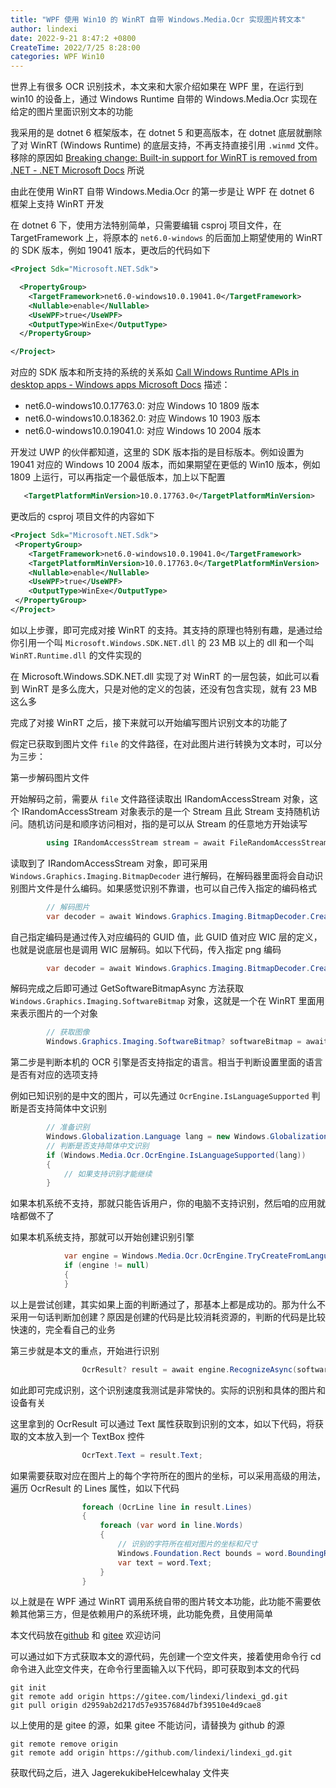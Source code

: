```yaml
---
title: "WPF 使用 Win10 的 WinRT 自带 Windows.Media.Ocr 实现图片转文本"
author: lindexi
date: 2022-9-21 8:47:2 +0800
CreateTime: 2022/7/25 8:28:00
categories: WPF Win10
---
```


世界上有很多 OCR 识别技术，本文来和大家介绍如果在 WPF 里，在运行到 win10 的设备上，通过 Windows Runtime 自带的 Windows.Media.Ocr 实现在给定的图片里面识别文本的功能

<!--more-->


<!-- CreateTime:2022/7/25 8:28:00 -->

<!-- 发布 -->


我采用的是 dotnet 6 框架版本，在 dotnet 5 和更高版本，在 dotnet 底层就删除了对 WinRT (Windows Runtime) 的底层支持，不再支持直接引用 `.winmd` 文件。移除的原因如 [Breaking change: Built-in support for WinRT is removed from .NET - .NET Microsoft Docs](https://docs.microsoft.com/en-us/dotnet/core/compatibility/interop/5.0/built-in-support-for-winrt-removed) 所说

由此在使用 WinRT 自带 Windows.Media.Ocr 的第一步是让 WPF 在 dotnet 6 框架上支持 WinRT 开发

在 dotnet 6 下，使用方法特别简单，只需要编辑 csproj 项目文件，在 TargetFramework 上，将原本的 `net6.0-windows` 的后面加上期望使用的 WinRT 的 SDK 版本，例如 19041 版本，更改后的代码如下

```xml
<Project Sdk="Microsoft.NET.Sdk">

  <PropertyGroup>
    <TargetFramework>net6.0-windows10.0.19041.0</TargetFramework>
    <Nullable>enable</Nullable>
    <UseWPF>true</UseWPF>
    <OutputType>WinExe</OutputType>
  </PropertyGroup>

</Project>
```

对应的 SDK 版本和所支持的系统的关系如 [Call Windows Runtime APIs in desktop apps - Windows apps Microsoft Docs](https://docs.microsoft.com/en-us/windows/apps/desktop/modernize/desktop-to-uwp-enhance) 描述：

- net6.0-windows10.0.17763.0: 对应 Windows 10 1809 版本
- net6.0-windows10.0.18362.0: 对应 Windows 10 1903 版本
- net6.0-windows10.0.19041.0: 对应 Windows 10 2004 版本

开发过 UWP 的伙伴都知道，这里的 SDK 版本指的是目标版本。例如设置为 19041 对应的 Windows 10 2004 版本，而如果期望在更低的 Win10 版本，例如 1809 上运行，可以再指定一个最低版本，加上以下配置

```xml
   <TargetPlatformMinVersion>10.0.17763.0</TargetPlatformMinVersion>
```

更改后的 csproj 项目文件的内容如下

```xml
<Project Sdk="Microsoft.NET.Sdk">
 <PropertyGroup>
    <TargetFramework>net6.0-windows10.0.19041.0</TargetFramework>
    <TargetPlatformMinVersion>10.0.17763.0</TargetPlatformMinVersion>
    <Nullable>enable</Nullable>
    <UseWPF>true</UseWPF>
    <OutputType>WinExe</OutputType>
 </PropertyGroup>
</Project>
```

如以上步骤，即可完成对接 WinRT 的支持。其支持的原理也特别有趣，是通过给你引用一个叫 `Microsoft.Windows.SDK.NET.dll` 的 23 MB 以上的 dll 和一个叫 `WinRT.Runtime.dll` 的文件实现的

在 Microsoft.Windows.SDK.NET.dll 实现了对 WinRT 的一层包装，如此可以看到 WinRT 是多么庞大，只是对他的定义的包装，还没有包含实现，就有 23 MB 这么多

完成了对接 WinRT 之后，接下来就可以开始编写图片识别文本的功能了

假定已获取到图片文件 `file` 的文件路径，在对此图片进行转换为文本时，可以分为三步：

第一步解码图片文件

开始解码之前，需要从 `file` 文件路径读取出 IRandomAccessStream 对象，这个 IRandomAccessStream 对象表示的是一个 Stream 且此 Stream 支持随机访问。随机访问是和顺序访问相对，指的是可以从 Stream 的任意地方开始读写

```csharp
        using IRandomAccessStream stream = await FileRandomAccessStream.OpenAsync(file, Windows.Storage.FileAccessMode.Read);
```

读取到了 IRandomAccessStream 对象，即可采用 `Windows.Graphics.Imaging.BitmapDecoder` 进行解码，在解码器里面将会自动识别图片文件是什么编码。如果感觉识别不靠谱，也可以自己传入指定的编码格式

```csharp
        // 解码图片
        var decoder = await Windows.Graphics.Imaging.BitmapDecoder.CreateAsync(stream);
```

自己指定编码是通过传入对应编码的 GUID 值，此 GUID 值对应 WIC 层的定义，也就是说底层也是调用 WIC 层解码。如以下代码，传入指定 png 编码

```csharp
        var decoder = await Windows.Graphics.Imaging.BitmapDecoder.CreateAsync(Windows.Graphics.Imaging.BitmapDecoder.PngDecoderId, stream);
```

解码完成之后即可通过 GetSoftwareBitmapAsync 方法获取 `Windows.Graphics.Imaging.SoftwareBitmap` 对象，这就是一个在 WinRT 里面用来表示图片的一个对象

```csharp
        // 获取图像
        Windows.Graphics.Imaging.SoftwareBitmap? softwareBitmap = await decoder.GetSoftwareBitmapAsync();
```

第二步是判断本机的 OCR 引擎是否支持指定的语言。相当于判断设置里面的语言是否有对应的选项支持

例如已知识别的是中文的图片，可以先通过 `OcrEngine.IsLanguageSupported` 判断是否支持简体中文识别

```csharp
        // 准备识别
        Windows.Globalization.Language lang = new Windows.Globalization.Language("zh-CN");
        // 判断是否支持简体中文识别
        if (Windows.Media.Ocr.OcrEngine.IsLanguageSupported(lang))
        {
            // 如果支持识别才能继续
        }
```

如果本机系统不支持，那就只能告诉用户，你的电脑不支持识别，然后咱的应用就啥都做不了

如果本机系统支持，那就可以开始创建识别引擎

```csharp
            var engine = Windows.Media.Ocr.OcrEngine.TryCreateFromLanguage(lang);
            if (engine != null)
            {
            }
```

以上是尝试创建，其实如果上面的判断通过了，那基本上都是成功的。那为什么不采用一句话判断加创建？原因是创建的代码是比较消耗资源的，判断的代码是比较快速的，完全看自己的业务

第三步就是本文的重点，开始进行识别

```csharp
                OcrResult? result = await engine.RecognizeAsync(softwareBitmap);
```

如此即可完成识别，这个识别速度我测试是非常快的。实际的识别和具体的图片和设备有关

这里拿到的 OcrResult 可以通过 Text 属性获取到识别的文本，如以下代码，将获取的文本放入到一个 TextBox 控件

```csharp
                OcrText.Text = result.Text;
```

如果需要获取对应在图片上的每个字符所在的图片的坐标，可以采用高级的用法，遍历 OcrResult 的 Lines 属性，如以下代码

```csharp
                foreach (OcrLine line in result.Lines)
                {
                    foreach (var word in line.Words)
                    {
                        // 识别的字符所在相对图片的坐标和尺寸
                        Windows.Foundation.Rect bounds = word.BoundingRect;
                        var text = word.Text;
                    }
                }
```

以上就是在 WPF 通过 WinRT 调用系统自带的图片转文本功能，此功能不需要依赖其他第三方，但是依赖用户的系统环境，此功能免费，且使用简单

本文代码放在[github](https://github.com/lindexi/lindexi_gd/tree/d2959ab2d217d57e9357684d7bf39510e4d9cae8/JagerekukibeHelcewhalay) 和 [gitee](https://gitee.com/lindexi/lindexi_gd/tree/d2959ab2d217d57e9357684d7bf39510e4d9cae8/JagerekukibeHelcewhalay) 欢迎访问

可以通过如下方式获取本文的源代码，先创建一个空文件夹，接着使用命令行 cd 命令进入此空文件夹，在命令行里面输入以下代码，即可获取到本文的代码

```
git init
git remote add origin https://gitee.com/lindexi/lindexi_gd.git
git pull origin d2959ab2d217d57e9357684d7bf39510e4d9cae8
```

以上使用的是 gitee 的源，如果 gitee 不能访问，请替换为 github 的源

```
git remote remove origin
git remote add origin https://github.com/lindexi/lindexi_gd.git
```

获取代码之后，进入 JagerekukibeHelcewhalay 文件夹



